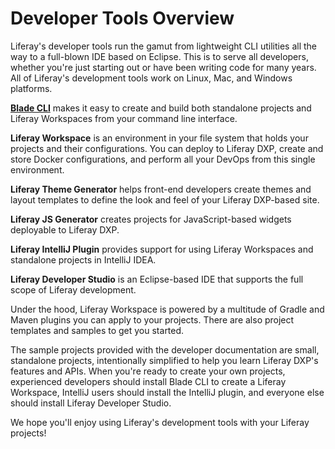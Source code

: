 # Developer Tools Overview

Liferay's developer tools run the gamut from lightweight CLI utilities all the way to a full-blown IDE based on Eclipse. This is to serve all developers, whether you're just starting out or have been writing code for many years. All of Liferay's development tools work on Linux, Mac, and Windows platforms.
<!-- JR: the mental image I have from all these tools (initially) is a variety of jigsaw puzzle pieces that I don't (yet) see how they piece together. Perhaps by presenting them with more structure, it can help guide a reader to build a better mental model for how all these tools relate to (and don't duplicate) one another. In some ideal world we have a nice diagram that visualizes how these tools relate to one another. One off the cuff organizational model:

# Title

(intro paragraph)

## General Development Tools

### Blade CLI

Blade CLi is x. Use it to do a, b, and c quickly and efficiently.

### Liferay Workspace

## Frontend Tooling

### Theme Generator

### JS Generator

## IDE Plugins

### IntelliJ Plugin

### Dev Studio
-->
[**Blade CLI**](./blade-cli/installing-and-updating-blade-cli.md) makes it easy to create and build both standalone projects and Liferay Workspaces from your command line interface.

**Liferay Workspace** is an environment in your file system that holds your projects and their configurations. You can deploy to Liferay DXP, create and store Docker configurations, and perform all your DevOps from this single environment.

**Liferay Theme Generator** helps front-end developers create themes and layout templates to define the look and feel of your Liferay DXP-based site.

**Liferay JS Generator** creates projects for JavaScript-based widgets deployable to Liferay DXP.

**Liferay IntelliJ Plugin** provides support for using Liferay Workspaces and standalone projects in IntelliJ IDEA.

**Liferay Developer Studio** is an Eclipse-based IDE that supports the full scope of Liferay development.

Under the hood, Liferay Workspace is powered by a multitude of Gradle and Maven plugins you can apply to your projects. There are also project templates and samples to get you started.

The sample projects provided with the developer documentation are small, standalone projects, intentionally simplified to help you learn Liferay DXP's features and APIs. When you're ready to create your own projects, experienced developers should install Blade CLI to create a Liferay Workspace, IntelliJ users should install the IntelliJ plugin, and everyone else should install Liferay Developer Studio.

We hope you'll enjoy using Liferay's development tools with your Liferay projects!
